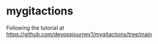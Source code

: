 # mygitactions

Following the tutorial at <https://github.com/devopsjourney1/mygitactions/tree/main>
